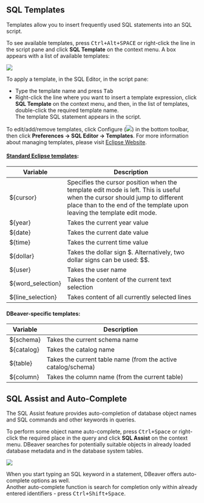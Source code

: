 ## SQL Templates

Templates allow you to insert frequently used SQL statements into an SQL script.

To see available templates, press <kbd>Ctrl+Alt+SPACE</kbd> or right-click the line in the script pane and click **SQL Template** on the context menu. A box appears with a list of available templates:

<img src="https://www.dropbox.com/s/k0lvcfrnjcyfxg4/Available%20templates.png?raw=1"/>

To apply a template, in the SQL Editor, in the script pane:
* Type the template name and press <kbd>Tab</kbd>
* Right-click the line where you want to insert a template expression, click **SQL Template** on the context menu, and then, in the list of templates, double-click the required template name.  
The template SQL statement appears in the script.
  
To edit/add/remove templates, click Configure (<img src="https://www.dropbox.com/s/h01225sper0kfjw/Configure%20columns%20icon.png?raw=1"/>) in the bottom toolbar, then click **Preferences -> SQL Editor -> Templates**. 
For more information about managing templates, please visit [Eclipse Website](http://help.eclipse.org/juno/index.jsp?topic=%2Forg.eclipse.jdt.doc.user%2Fconcepts%2Fconcept-editor-templates.htm).

#### [Standard Eclipse templates](http://help.eclipse.org/juno/topic/org.eclipse.jdt.doc.user/concepts/concept-template-variables.htm?cp=1_2_6_0):  

| Variable | Description |
-----------|-------------|
|${cursor} | Specifies the cursor position when the template edit mode is left. This is useful when the cursor should jump to different place than to the end of the template upon leaving the template edit mode. |
|${year} | Takes the current year value |
|${date} | Takes the current date value |
|${time} | Takes the current time value |
|${dollar} | Takes the dollar sign $. Alternatively, two dollar signs can be used: $$. |
|${user} | Takes the user name |
|${word_selection} | Takes the content of the current text selection |
|${line_selection} | Takes content of all currently selected lines

#### DBeaver-specific templates:  

| Variable | Description |
-----------|-------------|
|${schema} | Takes the current schema name |
|${catalog} | Takes the catalog name |
|${table} | Takes the current table name (from the active catalog/schema) |
|${column} | Takes the column name (from the current table) |


## SQL Assist and Auto-Complete
The SQL Assist feature provides auto-completion of database object names and SQL commands and other keywords in queries.
 
To perform some object name auto-complete, press <kbd>Ctrl+Space</kbd> or right-click the required place in the query and click **SQL Assist** on the context menu. DBeaver searches for potentially suitable objects in already loaded database metadata and in the database system tables. 

<img src="https://www.dropbox.com/s/p0pzgztwp4w9ivv/SQL%20Assist.png?raw=1"/>

When you start typing an SQL keyword in a statement, DBeaver offers auto-complete options as well.  
Another auto-complete function is search for completion only within already entered identifiers - press <kbd>Ctrl+Shift+Space</kbd>.  
